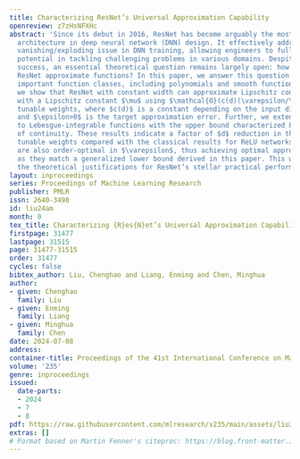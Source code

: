 ```yaml
---
title: Characterizing ResNet’s Universal Approximation Capability
openreview: z7zHsNFXHc
abstract: 'Since its debut in 2016, ResNet has become arguably the most favorable
  architecture in deep neural network (DNN) design. It effectively addresses the gradient
  vanishing/exploding issue in DNN training, allowing engineers to fully unleash DNN’s
  potential in tackling challenging problems in various domains. Despite its practical
  success, an essential theoretical question remains largely open: how well/best can
  ResNet approximate functions? In this paper, we answer this question for several
  important function classes, including polynomials and smooth functions. In particular,
  we show that ResNet with constant width can approximate Lipschitz continuous function
  with a Lipschitz constant $\mu$ using $\mathcal{O}(c(d)(\varepsilon/\mu)^{-d/2})$
  tunable weights, where $c(d)$ is a constant depending on the input dimension $d$
  and $\epsilon>0$ is the target approximation error. Further, we extend such a result
  to Lebesgue-integrable functions with the upper bound characterized by the modulus
  of continuity. These results indicate a factor of $d$ reduction in the number of
  tunable weights compared with the classical results for ReLU networks. Our results
  are also order-optimal in $\varepsilon$, thus achieving optimal approximation rate,
  as they match a generalized lower bound derived in this paper. This work adds to
  the theoretical justifications for ResNet’s stellar practical performance.'
layout: inproceedings
series: Proceedings of Machine Learning Research
publisher: PMLR
issn: 2640-3498
id: liu24am
month: 0
tex_title: Characterizing {R}es{N}et’s Universal Approximation Capability
firstpage: 31477
lastpage: 31515
page: 31477-31515
order: 31477
cycles: false
bibtex_author: Liu, Chenghao and Liang, Enming and Chen, Minghua
author:
- given: Chenghao
  family: Liu
- given: Enming
  family: Liang
- given: Minghua
  family: Chen
date: 2024-07-08
address:
container-title: Proceedings of the 41st International Conference on Machine Learning
volume: '235'
genre: inproceedings
issued:
  date-parts:
  - 2024
  - 7
  - 8
pdf: https://raw.githubusercontent.com/mlresearch/v235/main/assets/liu24am/liu24am.pdf
extras: []
# Format based on Martin Fenner's citeproc: https://blog.front-matter.io/posts/citeproc-yaml-for-bibliographies/
---
```

